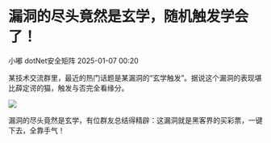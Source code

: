 #  漏洞的尽头竟然是玄学，随机触发学会了！   
小嘟  dotNet安全矩阵   2025-01-07 00:20  
  
某技术交流群里，最近的热门话题是某漏洞的“玄学触发”。据说这个漏洞的表现堪比薛定谔的猫，触发与否完全看缘分。  
  
![](https://mmbiz.qpic.cn/mmbiz_png/NO8Q9ApS1Yiclo9umXySkaJo4nf8WqSFmpSmiciaUUsxFUBwJTiakd8Sam2pQxibkE3aqHEp3kaiaUVbUDCia3Mhu61bw/640?wx_fmt=png&from=appmsg "")  
  
漏洞的尽头竟然是玄学，有位群友总结得精辟：这漏洞就是黑客界的买彩票，一键下去，全靠手气！  
  

